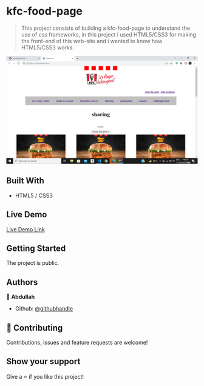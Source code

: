 # kfc-food-page
> This project consists of building a kfc-food-page  to understand the use of css frameworks, in this project i used HTML5/CSS3 for making the front-end of this web-site and i wanted to know how HTML5/CSS3 works.

![Alt text](https://github.com/abdullah-FullStackDev/kfc-food-page/blob/main/Screenshot%20(29).png)

## Built With

- HTML5 / CSS3

## Live Demo

[Live Demo Link](https://abdullah-fullstackdev.github.io/-survey-form/)

## Getting Started

The project is public.

## Authors

👤 **Abdullah**

- Github: [@githubhandle](https://github.com/abdullah-FullStackDev)


## 🤝 Contributing

Contributions, issues and feature requests are welcome!

## Show your support

Give a ⭐️ if you like this project!
